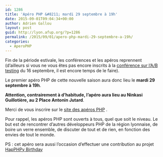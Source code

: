 ```yaml
---
id: 1286
title: 'Apéro PHP &#8211; mardi 29 septembre à 19h'
date: 2015-09-01T09:04:34+00:00
author: Adrien Gallou
layout: post
guid: http://lyon.afup.org/?p=1286
permalink: /2015/09/01/apero-php-mardi-29-septembre-a-19h/
categories:
  - AperoPHP
---
```

Fin de la période estivale, les conférences et les apéros reprennent (d&rsquo;ailleurs si vous ne vous êtes pas encore inscrits à la [conférence sur l&rsquo;A/B testing](http://lyon.afup.org/2015/08/19/conference-sur-lab-testing-le-16-septembre-a-19h/) du 16 septembre, il est encore temps de le faire).

Le premier apéro PHP de cette nouvelle saison aura donc lieu le **mardi 29 septembre à 19h**.

**Attention, contrairement à d&rsquo;habitude, l’apéro aura lieu au Ninkasi Guillotière, au 2 Place Antonin Jutard**.

Merci de vous inscrire sur le [site des apéros PHP](http://aperophp.net/367/view.html) .

Pour rappel, les apéros PHP sont ouverts à tous, quel que soit le niveau. Le but est de rencontrer d’autres développeurs PHP de la région lyonnaise, de boire un verre ensemble, de discuter de tout et de rien, en fonction des envies de tout le monde.

PS : cet apéro sera aussi l’occasion d&rsquo;effectuer une contribution au projet [HapPHPy Birthday](http://haphpy-birthday.net/fr/)
